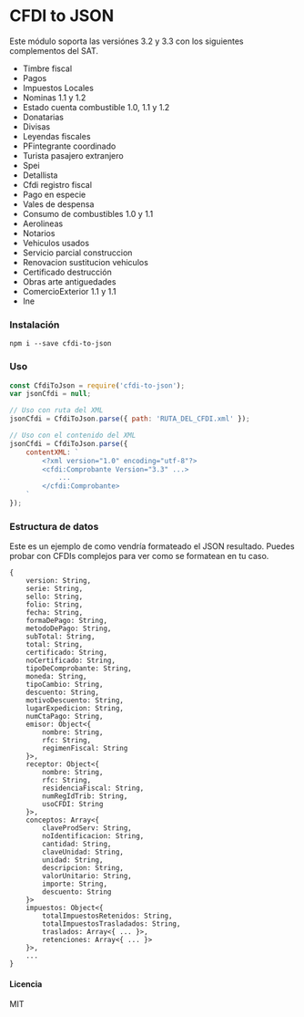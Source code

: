 # CFDI to JSON

Este módulo soporta las versiónes 3.2 y 3.3 con los siguientes complementos del SAT.

- Timbre fiscal
- Pagos
- Impuestos Locales
- Nominas 1.1 y 1.2
- Estado cuenta combustible 1.0, 1.1 y 1.2
- Donatarias
- Divisas
- Leyendas fiscales
- PFintegrante coordinado
- Turista pasajero extranjero
- Spei
- Detallista
- Cfdi registro fiscal
- Pago en especie
- Vales de despensa
- Consumo de combustibles 1.0 y 1.1
- Aerolineas
- Notarios
- Vehiculos usados
- Servicio parcial construccion
- Renovacion sustitucion vehiculos
- Certificado destrucción
- Obras arte antiguedades
- ComercioExterior 1.1 y 1.1
- Ine


### Instalación

```
npm i --save cfdi-to-json
```

### Uso

```Javascript
const CfdiToJson = require('cfdi-to-json');
var jsonCfdi = null;

// Uso con ruta del XML
jsonCfdi = CfdiToJson.parse({ path: 'RUTA_DEL_CFDI.xml' });

// Uso con el contenido del XML
jsonCfdi = CfdiToJson.parse({
	contentXML: `
		<?xml version="1.0" encoding="utf-8"?>
		<cfdi:Comprobante Version="3.3" ...>
			...
		</cfdi:Comprobante>
	`
});

```

### Estructura de datos
Este es un ejemplo de como vendría formateado el JSON resultado. Puedes probar con CFDIs complejos para ver como se formatean en tu caso.

```
{
	version: String,
	serie: String,
	sello: String,
	folio: String,
	fecha: String,
	formaDePago: String,
	metodoDePago: String,
	subTotal: String,
	total: String,
	certificado: String,
	noCertificado: String,
	tipoDeComprobante: String,
	moneda: String,
	tipoCambio: String,
	descuento: String,
	motivoDescuento: String,
	lugarExpedicion: String,
	numCtaPago: String,
	emisor: Object<{
		nombre: String,
		rfc: String,
		regimenFiscal: String
	}>,
	receptor: Object<{
		nombre: String,
		rfc: String,
		residenciaFiscal: String,
		numRegIdTrib: String,
		usoCFDI: String
	}>,
	conceptos: Array<{
		claveProdServ: String,
		noIdentificacion: String,
		cantidad: String,
		claveUnidad: String,
		unidad: String,
		descripcion: String,
		valorUnitario: String,
		importe: String,
		descuento: String
	}>
	impuestos: Object<{
		totalImpuestosRetenidos: String,
		totalImpuestosTrasladados: String,
		traslados: Array<{ ... }>,
		retenciones: Array<{ ... }>
	}>,
	...
}
```

#### Licencia

MIT

